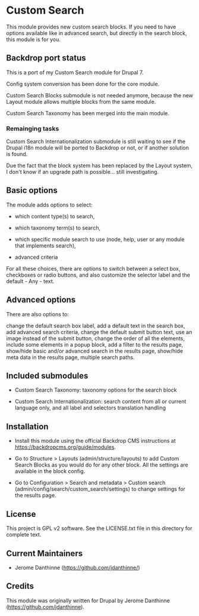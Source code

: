 # Custom Search

This module provides new custom search blocks. If you need to have
options available like in advanced search, but directly in the search block,
this module is for you.

## Backdrop port status

This is a port of my Custom Search module for Drupal 7.

Config system conversion has been done for the core module.

Custom Search Blocks submodule is not needed anymore, because the new
Layout module allows multiple blocks from the same module.

Custom Search Taxonomy has been merged into the main module.

### Remainging tasks

Custom Search Internationalization submodule is still waiting to see
if the Drupal i18n module will be ported to Backdrop or not, or
if another solution is found.

Due the fact that the block system has been replaced by the Layout system,
I don't know if an upgrade path is possible… still investigating.

## Basic options

The module adds options to select:

-   which content type(s) to search,

-   which taxonomy term(s) to search,

-   which specific module search to use (node, help, user or any module that
    implements search),

-   advanced criteria

For all these choices, there are options to switch between a select box,
checkboxes or radio buttons, and also customize the selector label and the
default - Any - text.

## Advanced options

There are also options to:

change the default search box label, add a default text in the search box, add
advanced search criteria, change the default submit button text, use an image
instead of the submit button, change the order of all the elements, include some
elements in a popup block, add a filter to the results page, show/hide basic
and/or advanced search in the results page, show/hide meta data in the results
page, multiple search paths.

## Included submodules

-   Custom Search Taxonomy: taxonomy options for the search block

-   Custom Search Internationalization: search content from all or current
    language only, and all label and selectors translation handling

## Installation

-   Install this module using the official Backdrop CMS instructions at
    https://backdropcms.org/guide/modules.

-   Go to Structure \> Layouts (admin/structure/layouts) to add
    Custom Search Blocks as you would do for any other block.
    All the settings are available in the block config.

-   Go to Configuration \> Search and metadata \> Custom search 
    (admin/config/search/custom\_search/settings) to change settings
    for the results page.

## License

This project is GPL v2 software. See the LICENSE.txt file in this directory for
complete text.

## Current Maintainers

-   Jerome Danthinne (https://github.com/jdanthinne/)

## Credits

This module was originally written for Drupal by Jerome Danthinne
(https://github.com/jdanthinne).
